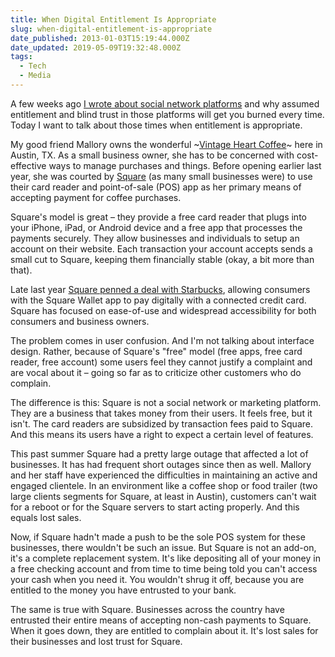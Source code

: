 ```yaml
---
title: When Digital Entitlement Is Appropriate
slug: when-digital-entitlement-is-appropriate
date_published: 2013-01-03T15:19:44.000Z
date_updated: 2019-05-09T19:32:48.000Z
tags:
  - Tech
  - Media
---
```


A few weeks ago [I wrote about social network platforms](/posts/never-trust-a-commercial-platform/) and why assumed entitlement and blind trust in those platforms will get you burned every time. Today I want to talk about those times when entitlement is appropriate.

My good friend Mallory owns the wonderful ~[Vintage Heart Coffee](http://vintageheartcoffee.com/)~ here in Austin, TX. As a small business owner, she has to be concerned with cost-effective ways to manage purchases and things. Before opening earlier last year, she was courted by [Square](https://squareup.com/) (as many small businesses were) to use their card reader and point-of-sale (POS) app as her primary means of accepting payment for coffee purchases.

Square's model is great – they provide a free card reader that plugs into your iPhone, iPad, or Android device and a free app that processes the payments securely. They allow businesses and individuals to setup an account on their website. Each transaction your account accepts sends a small cut to Square, keeping them financially stable (okay, a bit more than that).

Late last year [Square penned a deal with Starbucks](http://www.starbucks.com/coffeehouse/mobile-apps/square-wallet), allowing consumers with the Square Wallet app to pay digitally with a connected credit card. Square has focused on ease-of-use and widespread accessibility for both consumers and business owners.

The problem comes in user confusion. And I'm not talking about interface design. Rather, because of Square's "free" model (free apps, free card reader, free account) some users feel they cannot justify a complaint and are vocal about it – going so far as to criticize other customers who do complain.

The difference is this: Square is not a social network or marketing platform. They are a business that takes money from their users. It feels free, but it isn't. The card readers are subsidized by transaction fees paid to Square. And this means its users have a right to expect a certain level of features.

This past summer Square had a pretty large outage that affected a lot of businesses. It has had frequent short outages since then as well. Mallory and her staff have experienced the difficulties in maintaining an active and engaged clientele. In an environment like a coffee shop or food trailer (two large clients segments for Square, at least in Austin), customers can't wait for a reboot or for the Square servers to start acting properly. And this equals lost sales.

Now, if Square hadn't made a push to be the sole POS system for these businesses, there wouldn't be such an issue. But Square is not an add-on, it's a complete replacement system. It's like depositing all of your money in a free checking account and from time to time being told you can't access your cash when you need it. You wouldn't shrug it off, because you are entitled to the money you have entrusted to your bank.

The same is true with Square. Businesses across the country have entrusted their entire means of accepting non-cash payments to Square. When it goes down, they are entitled to complain about it. It's lost sales for their businesses and lost trust for Square.
